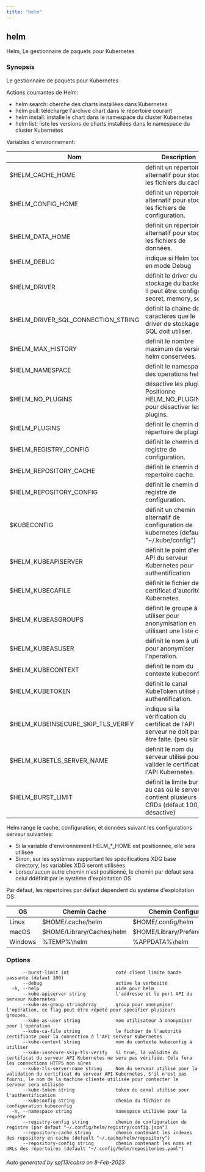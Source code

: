 ```yaml
---
title: "Helm"
---
```


## helm

Helm, Le gestionnaire de paquets pour Kubernetes

### Synopsis

Le gestionnaire de paquets pour Kubernetes

Actions courrantes de Helm:

- helm search:    cherche des charts installées dans Kubernetes
- helm pull:      télécharge l'archive chart dans le répertoire courant
- helm install:   installe le chart dans le namespace du cluster Kubernetes
- helm list:      liste les versions de charts installées dans le namespace du cluster Kubernetes

Variables d'environnement:

| Nom                                | Description                                                                                       |
|------------------------------------|---------------------------------------------------------------------------------------------------|
| $HELM_CACHE_HOME                   | définit un répertoire alternatif pour stocker les fichiers du cache.                              |
| $HELM_CONFIG_HOME                  | définit un répertoire alternatif pour stocker les fichiers de configuration.                      |
| $HELM_DATA_HOME                    | définit un répertoire alternatif pour stocker les fichiers de données.                            |
| $HELM_DEBUG                        | indique si Helm tourne en mode Debug                                                              |
| $HELM_DRIVER                       | définit le driver du stockage du backend. Il peut être: configmap, secret, memory, sql.           |
| $HELM_DRIVER_SQL_CONNECTION_STRING | définit la chaine de caractères que le driver de stockage SQL doit utiliser.                      |
| $HELM_MAX_HISTORY                  | définit le nombre maximum de versions helm conservées.                                            |
| $HELM_NAMESPACE                    | définit le namespace des operations helm.                                                         |
| $HELM_NO_PLUGINS                   | désactive les plugins. Positionne HELM_NO_PLUGINS=1 pour désactiver les plugins.                  |
| $HELM_PLUGINS                      | définit le chemin du répertoire de plugins.                                                       |
| $HELM_REGISTRY_CONFIG              | définit le chemin du registre de configuration.                                                   |
| $HELM_REPOSITORY_CACHE             | définit le chemin du repertoire cache.                                                            |
| $HELM_REPOSITORY_CONFIG            | définit le chemin du registre de configuration.                                                   |
| $KUBECONFIG                        | définit un chemin alternatif de configuration de kubernetes (default "~/.kube/config")            |
| $HELM_KUBEAPISERVER                | définit le point d'entrée API du serveur Kubernetes pour authentification                         |
| $HELM_KUBECAFILE                   | définit le fichier de certificat d'autorité de Kubernetes.                                        |
| $HELM_KUBEASGROUPS                 | définit le groupe à utiliser pour anonymisation en utilisant une liste csv.                       |
| $HELM_KUBEASUSER                   | définit le nom à utiliser pour anonymiser l'operation.                                            |
| $HELM_KUBECONTEXT                  | définit le nom du contexte kubeconfig.                                                            |
| $HELM_KUBETOKEN                    | définit le canal KubeToken utilisé pour authentification.                                         |
| $HELM_KUBEINSECURE_SKIP_TLS_VERIFY | indique si la vérification du certificat de l'API serveur ne doit pas être faite. (peu sûr)       |
| $HELM_KUBETLS_SERVER_NAME          | définit le nom du serveur utilisé pour valider le certificat de l'API Kubernetes.                 |
| $HELM_BURST_LIMIT                  | définit la limite burst au cas où le serveur contient plusieurs CRDs (défaut 100,-1 désactive)    |

Helm range le cache, configuration, et données suivant les configurations serveur suivantes:

- Si la variable d'environnement HELM_*_HOME est positionnée, elle sera utilisée
- Sinon, sur les systèmes supportant les spécifications XDG base directory, les variables XDG seront utilisées
- Lorsqu'aucun autre chemin n'est positionné, le chemin par défaut sera celui ddéfinit par le système d'exploitation OS

Par défaut, les répertoires par défaut dépendent du système d'exploitation OS:

| OS               | Chemin Cache              | Chemin Configuration           | Chemin Données          |
|------------------|---------------------------|--------------------------------|-------------------------|
| Linux            | $HOME/.cache/helm         | $HOME/.config/helm             | $HOME/.local/share/helm |
| macOS            | $HOME/Library/Caches/helm | $HOME/Library/Preferences/helm | $HOME/Library/helm      |
| Windows          | %TEMP%\helm               | %APPDATA%\helm                 | %APPDATA%\helm          |


### Options

```
      --burst-limit int                 coté client limite bande passante (defaut 100)
      --debug                           active la verbosité
  -h, --help                            aide pour helm
      --kube-apiserver string           l'addresse et le port API du serveur Kubernetes
      --kube-as-group stringArray       group pour anonymiser l'opération, ce flag peut être répété pour spécifier plusieurs groupes.
      --kube-as-user string             nom utilisateur à anonymiser pour l'operation
      --kube-ca-file string             le fichier de l'autorité certifiante pour la connection à l'API serveur Kubernetes
      --kube-context string             nom du contexte kubeconfig à utiliser
      --kube-insecure-skip-tls-verify   Si true, la validité du certificat du serveur API Kubernetes ne sera pas vérifiée. Cela fera les connections HTTPS non sûres
      --kube-tls-server-name string     Nom du serveur utilisé pour la validation du certificat du serveur API Kubernetes. S'il n'est pas fourni, le nom de la machine cliente utilisée pour contacter le serveur sera utilisée
      --kube-token string               token du canal utilisé pour l'authentification
      --kubeconfig string               chemin du fichier de configuration kubeconfig
  -n, --namespace string                namespace utilisée pour la requête
      --registry-config string          chemin de configuration du registre (par defaut "~/.config/helm/registry/config.json")
      --repository-cache string         chemin contenant les indexes des repository en cache (default "~/.cache/helm/repository")
      --repository-config string        chemin contenant les noms et URLs des répertoires (default "~/.config/helm/repositories.yaml")
```

###### Auto generated by spf13/cobra on 8-Feb-2023
